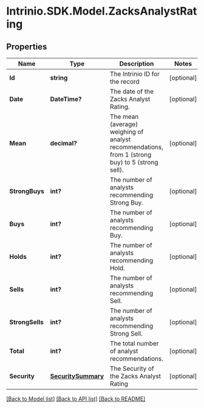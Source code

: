# Intrinio.SDK.Model.ZacksAnalystRating
## Properties

Name | Type | Description | Notes
------------ | ------------- | ------------- | -------------
**Id** | **string** | The Intrinio ID for the record | [optional] 
**Date** | **DateTime?** | The date of the Zacks Analyst Rating. | [optional] 
**Mean** | **decimal?** | The mean (average) weighing of analyst recommendations, from 1 (strong buy) to 5 (strong sell). | [optional] 
**StrongBuys** | **int?** | The number of analysts recommending Strong Buy. | [optional] 
**Buys** | **int?** | The number of analysts recommending Buy. | [optional] 
**Holds** | **int?** | The number of analysts recommending Hold. | [optional] 
**Sells** | **int?** | The number of analysts recommending Sell. | [optional] 
**StrongSells** | **int?** | The number of analysts recommending Strong Sell. | [optional] 
**Total** | **int?** | The total number of analyst recommendations. | [optional] 
**Security** | [**SecuritySummary**](SecuritySummary.md) | The Security of the Zacks Analyst Rating | [optional] 

[[Back to Model list]](../README.md#documentation-for-models) [[Back to API list]](../README.md#documentation-for-api-endpoints) [[Back to README]](../README.md)

